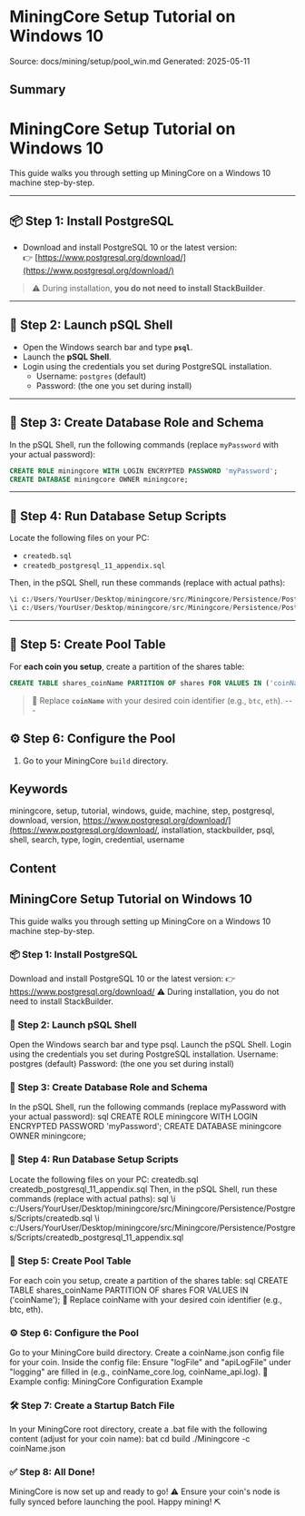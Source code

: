 # MiningCore Setup Tutorial on Windows 10
Source: docs/mining/setup/pool_win.md
Generated: 2025-05-11

## Summary
# MiningCore Setup Tutorial on Windows 10

This guide walks you through setting up MiningCore on a Windows 10 machine step-by-step.

---

## 📦 Step 1: Install PostgreSQL

- Download and install PostgreSQL 10 or the latest version:  
  👉 [https://www.postgresql.org/download/](https://www.postgresql.org/download/)

> ⚠️ During installation, **you do not need to install StackBuilder**.

---

## 🐘 Step 2: Launch pSQL Shell

- Open the Windows search bar and type **`psql`**.
- Launch the **pSQL Shell**.
- Login using the credentials you set during PostgreSQL installation.
  - Username: `postgres` (default)
  - Password: (the one you set during install)

---

## 🔐 Step 3: Create Database Role and Schema

In the pSQL Shell, run the following commands (replace `myPassword` with your actual password):

```sql
CREATE ROLE miningcore WITH LOGIN ENCRYPTED PASSWORD 'myPassword';
CREATE DATABASE miningcore OWNER miningcore;
```

---

## 📂 Step 4: Run Database Setup Scripts

Locate the following files on your PC:

- `createdb.sql`
- `createdb_postgresql_11_appendix.sql`

Then, in the pSQL Shell, run these commands (replace with actual paths):

```sql
\i c:/Users/YourUser/Desktop/miningcore/src/Miningcore/Persistence/Postgres/Scripts/createdb.sql
\i c:/Users/YourUser/Desktop/miningcore/src/Miningcore/Persistence/Postgres/Scripts/createdb_postgresql_11_appendix.sql
```

---

## 🧱 Step 5: Create Pool Table

For **each coin you setup**, create a partition of the shares table:

```sql
CREATE TABLE shares_coinName PARTITION OF shares FOR VALUES IN ('coinName');
```

> 🔁 Replace **`coinName`** with your desired coin identifier (e.g., `btc`, `eth`). ---

## ⚙️ Step 6: Configure the Pool

1. Go to your MiningCore `build` directory.

## Keywords
miningcore, setup, tutorial, windows, guide, machine, step, postgresql, download, version, https://www.postgresql.org/download/](https://www.postgresql.org/download/, installation, stackbuilder, psql, shell, search, type, login, credential, username

## Content
## MiningCore Setup Tutorial on Windows 10
This guide walks you through setting up MiningCore on a Windows 10 machine step-by-step.

### 📦 Step 1: Install PostgreSQL
Download and install PostgreSQL 10 or the latest version:
  👉 https://www.postgresql.org/download/
⚠️ During installation, you do not need to install StackBuilder.

### 🐘 Step 2: Launch pSQL Shell
Open the Windows search bar and type psql.
Launch the pSQL Shell.
Login using the credentials you set during PostgreSQL installation.
Username: postgres (default)
Password: (the one you set during install)

### 🔐 Step 3: Create Database Role and Schema
In the pSQL Shell, run the following commands (replace myPassword with your actual password):
sql
CREATE ROLE miningcore WITH LOGIN ENCRYPTED PASSWORD 'myPassword';
CREATE DATABASE miningcore OWNER miningcore;

### 📂 Step 4: Run Database Setup Scripts
Locate the following files on your PC:
createdb.sql
createdb_postgresql_11_appendix.sql
Then, in the pSQL Shell, run these commands (replace with actual paths):
sql
\i c:/Users/YourUser/Desktop/miningcore/src/Miningcore/Persistence/Postgres/Scripts/createdb.sql
\i c:/Users/YourUser/Desktop/miningcore/src/Miningcore/Persistence/Postgres/Scripts/createdb_postgresql_11_appendix.sql

### 🧱 Step 5: Create Pool Table
For each coin you setup, create a partition of the shares table:
sql
CREATE TABLE shares_coinName PARTITION OF shares FOR VALUES IN ('coinName');
🔁 Replace coinName with your desired coin identifier (e.g., btc, eth).

### ⚙️ Step 6: Configure the Pool
Go to your MiningCore build directory.
Create a coinName.json config file for your coin.
Inside the config file:
Ensure "logFile" and "apiLogFile" under "logging" are filled in (e.g., coinName_core.log, coinName_api.log).
📝 Example config:
MiningCore Configuration Example

### 🛠️ Step 7: Create a Startup Batch File
In your MiningCore root directory, create a .bat file with the following content (adjust for your coin name):
bat
cd build
./Miningcore -c coinName.json

### ✅ Step 8: All Done!
MiningCore is now set up and ready to go!
⚠️ Ensure your coin's node is fully synced before launching the pool.
Happy mining! ⛏️
